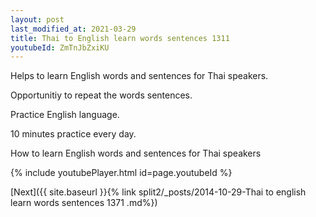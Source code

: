 ```yaml
---
layout: post
last_modified_at: 2021-03-29
title: Thai to English learn words sentences 1311 
youtubeId: ZmTnJbZxiKU
---
```

 
 
Helps to learn English words and sentences for Thai speakers.

Opportunitiy to repeat the words sentences. 

Practice English language. 
 
10 minutes practice every day. 
 
How to learn English words and sentences for Thai speakers 
 
{% include youtubePlayer.html id=page.youtubeId %}
 
 
[Next]({{ site.baseurl }}{% link  split2/_posts/2014-10-29-Thai to english learn words sentences 1371 .md%})
 
